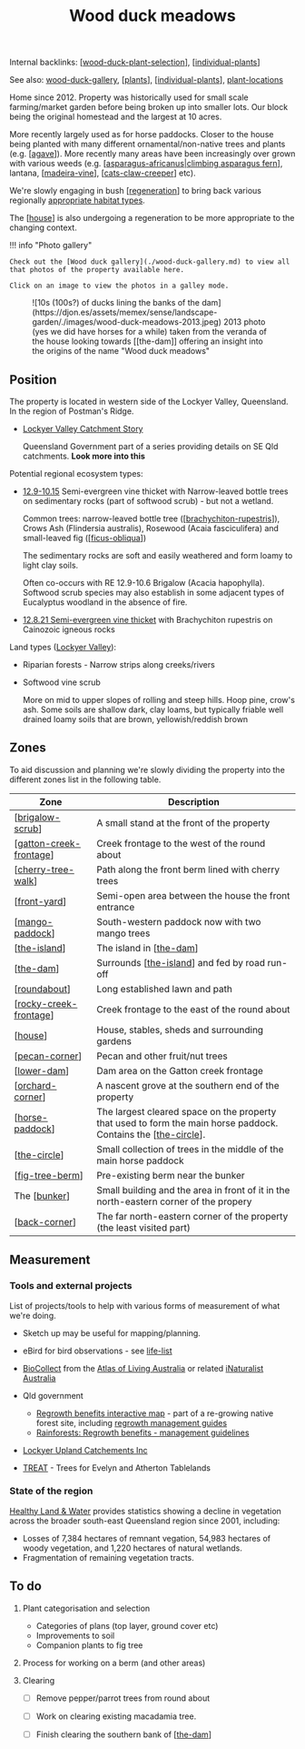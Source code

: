 ﻿---
backlinks:
- title: Welcome
  url: /memex/index.html
- title: Seek
  url: /memex/seek/seek.html
- title: Plant location generator
  url: /memex/colophon/plant-location-generator.html
- title: Wood duck meadows gallery generator
  url: /memex/colophon/wood-duck-gallery-generator.html
- title: Computational components
  url: /memex/colophon/computational-components.html
- title: Bush regeneration (Wood duck meadows)
  url: /memex/sense/landscape-garden/regeneration.html
- title: The back corner
  url: /memex/sense/landscape-garden/back-corner.html
- title: Brigalow scrub
  url: /memex/sense/landscape-garden/brigalow-scrub.html
- title: The Bunker
  url: /memex/sense/landscape-garden/bunker.html
- title: Melia azedarach (white cedar)
  url: /memex/sense/landscape-garden/melia-azedarach.html
- title: Polyscias elegans (aka Celery Wood)
  url: /memex/sense/landscape-garden/plants/polyscias-elegans.html
- title: Megathyrsus maximus (Guinea grass)
  url: /memex/sense/landscape-garden/plants/megathyrsus-maximus.html
- title: Asparagus africanus (Climbing asparagus fern)
  url: /memex/sense/landscape-garden/plants/asparagus-africanus.html
- title: Coral Berry (Symphoricarpos orbiculatus)
  url: /memex/sense/landscape-garden/plants/coral-berry.html
- title: Macadamia
  url: /memex/sense/landscape-garden/plants/macadamia.html
- title: Portulacaria afra (Elephant bush)
  url: /memex/sense/landscape-garden/plants/portulacaria-afra.html
- title: Rhodosphaera (deep yellowwood, yellow cedar)
  url: /memex/sense/landscape-garden/plants/rhodosphaera.html
- title: Bunya Pine
  url: /memex/sense/landscape-garden/plants/bunya-pine.html
- title: Senna pendula (Easter Cassia)
  url: /memex/sense/landscape-garden/plants/senna-pendula.html
- title: Ceratonia siliqua (Carob tree)
  url: /memex/sense/landscape-garden/plants/ceratonia-siliqua.html
- title: Leucaena leucocephala
  url: /memex/sense/landscape-garden/plants/leucaena-leucocephala.html
- title: Cat's claw creeper (Dolichandra unguis-cati)
  url: /memex/sense/landscape-garden/plants/cats-claw-creeper.html
- title: Tipuana tipu (Rosewood)
  url: /memex/sense/landscape-garden/plants/tipuana-tipu.html
- title: Senna acclinis (rainforest cassia or brush senna)
  url: /memex/sense/landscape-garden/plants/senna-acclinis.html
- title: Corymbia Torelliana (Cadaghi)"
  url: /memex/sense/landscape-garden/plants/corymbia-torelliana.html
- title: Schotia brachypetala (Drunken Parrot Tree)
  url: /memex/sense/landscape-garden/plants/schotia-brachypetala.html
- title: Madeira vine (Anredera cordifolia)
  url: /memex/sense/landscape-garden/plants/madeira-vine.html
- title: Passiflora subpeltata (White passionflower)
  url: /memex/sense/landscape-garden/plants/passiflora-subpeltata.html
- title: Sandpaper fig
  url: /memex/sense/landscape-garden/plants/sandpaper-fig.html
- title: Plants
  url: /memex/sense/landscape-garden/plants/plants.html
- title: Brachychiton rupestris (Queensland Bottle Tree)
  url: /memex/sense/landscape-garden/plants/brachychiton-rupestris.html
- title: Harpullia Pendula (Moreton Bay Tulipwood)
  url: /memex/sense/landscape-garden/plants/harpullia-pendula.html
- title: The original island bunya pine
  url: /memex/sense/landscape-garden/individual-plants/the-original-island-bunya-pine.html
- title: Individual plants
  url: /memex/sense/landscape-garden/individual-plants/individual-plants.html
- title: Creating compost
  url: /memex/sense/landscape-garden/techniques/creating-compost.html
- title: Today's note
  url: /memex/seek/journal/todays-note.html
tags: gardens, sense, landscape
title: Wood duck meadows
type: note
---
Internal backlinks: [[wood-duck-plant-selection]], [[individual-plants]]

See also: [wood-duck-gallery](./wood-duck-gallery.md), [[plants]], [[individual-plants]], [plant-locations](./individual-plants/plant-location.html)

Home since 2012. Property was historically used for small scale farming/market garden before being broken up into smaller lots. Our block being the original homestead and the largest at 10 acres. 

More recently largely used as for horse paddocks. Closer to the house being planted with many different ornamental/non-native trees and plants (e.g. [[agave]]). More recently many areas have been increasingly over grown with various weeds (e.g. [[asparagus-africanus|climbing asparagus fern]], lantana, [[madeira-vine]], [[cats-claw-creeper]] etc).

We're slowly engaging in bush [[regeneration]] to bring back various regionally [appropriate habitat types](https://www.qld.gov.au/environment/plants-animals/habitats/habitat). 

The [[house]] is also undergoing a regeneration to be more appropriate to the changing context.

!!! info "Photo gallery"

    Check out the [Wood duck gallery](./wood-duck-gallery.md) to view all that photos of the property available here.

    Click on an image to view the photos in a galley mode.

<figure markdown>
![10s (100s?) of ducks lining the banks of the dam](https://djon.es/assets/memex/sense/landscape-garden/./images/wood-duck-meadows-2013.jpeg)
<caption>2013 photo (yes we did have horses for a while) taken from the veranda of the house looking towards [[the-dam]] offering an insight into the origins of the name "Wood duck meadows"</caption>
</figure>

## Position

The property is located in western side of the Lockyer Valley, Queensland. In the region of Postman's Ridge.

- [Lockyer Valley Catchment Story](https://qgsp.maps.arcgis.com/apps/MapJournal/index.html?appid=e64a7303aff74f2e83454e6baf35651a)

    Queensland Government part of a series providing details on SE Qld catchments. **Look more into this**

Potential regional ecosystem types:

- [12.9-10.15](https://apps.des.qld.gov.au/regional-ecosystems/details/?re=12.9-10.15) Semi-evergreen vine thicket with Narrow-leaved bottle trees on sedimentary rocks (part of softwood scrub) - but not a wetland.

    Common trees: narrow-leaved bottle tree ([[brachychiton-rupestris]]), Crows Ash (Flindersia australis), Rosewood (Acaia fasciculifera) and small-leaved fig ([[ficus-obliqua]])

    The sedimentary rocks are soft and easily weathered and form loamy to light clay soils.

    Often co-occurs with RE 12.9-10.6 Brigalow (Acacia hapophylla). Softwood scrub species may also establish in some adjacent types of Eucalyptus woodland in the absence of fire.

- [12.8.21 Semi-evergreen vine thicket](https://apps.des.qld.gov.au/regional-ecosystems/details/?re=12.8.21) with Brachychiton rupestris on Cainozoic igneous rocks

Land types ([Lockyer Valley](https://www.hlw.org.au/resources/downloads/seq-land-types/223-land-type-booklet-lockyer-catchment/file)):

- Riparian forests - Narrow strips along creeks/rivers
- Softwood vine scrub

    More on mid to upper slopes of rolling and steep hills. Hoop pine, crow's ash. Some soils are shallow dark, clay loams, but typically friable well drained loamy soils that are brown, yellowish/reddish brown

## Zones

To aid discussion and planning we're slowly dividing the property into the different zones list in the following table.

| Zone | Description |
| --- | --- |
| [[brigalow-scrub]] | A small stand at the front of the property |
| [[gatton-creek-frontage]] | Creek frontage to the west of the round about |
| [[cherry-tree-walk]] | Path along the front berm lined with cherry trees |
| [[front-yard]] | Semi-open area between the house the front entrance |
| [[mango-paddock]] | South-western paddock now with two mango trees |
| [[the-island]] | The island in [[the-dam]] |
| [[the-dam]] | Surrounds [[the-island]] and fed by road run-off |
| [[roundabout]] | Long established lawn and path |
| [[rocky-creek-frontage]] | Creek frontage to the east of the round about |
| [[house]] | House, stables, sheds and surrounding gardens |
| [[pecan-corner]] | Pecan and other fruit/nut trees |
| [[lower-dam]] | Dam area on the Gatton creek frontage |
| [[orchard-corner]] | A nascent grove at the southern end of the property | 
| [[horse-paddock]] | The largest cleared space on the property that used to form the main horse paddock. Contains the [[the-circle]]. |
| [[the-circle]] | Small collection of trees in the middle of the main horse paddock |
| [[fig-tree-berm]] | Pre-existing berm near the bunker |
| The [[bunker]] | Small building and the area in front of it in the north-eastern corner of the propery |
| [[back-corner]] | The far north-eastern corner of the property (the least visited part) |

## Measurement

### Tools and external projects

List of projects/tools to help with various forms of measurement of what we're doing.

- Sketch up may be useful for mapping/planning.
- eBird for bird observations - see [life-list](../birdwatching/life-list.md)
- [BioCollect](https://www.ala.org.au/biocollect/) from the [Atlas of Living Australia](https://www.ala.org.au/) or related [iNaturalist Australia](https://inaturalist.ala.org.au/)
- Qld government
    - [Regrowth benefits interactive map](https://www.qld.gov.au/environment/plants-animals/habitats/regrowth/regrowth-mapping) - part of a re-growing native forest site, including [regrowth management guides](https://www.qld.gov.au/environment/plants-animals/habitats/regrowth/regrowth-guides)
    - [Rainforests: Regrowth benefits - management guidelines](https://www.qld.gov.au/__data/assets/pdf_file/0035/68588/rainforest-management-guideline.pdf)

- [Lockyer Upland Catchements Inc](https://www.lockyeruplandscatchmentsinc.org.au/)

- [TREAT](https://www.treat.net.au) - Trees for Evelyn and Atherton Tablelands

### State of the region

[Healthy Land & Water](https://www.hlw.org.au/region/about/natural-assets/nature#gsc.tab=0) provides statistics showing a decline in vegetation across the broader south-east Queensland region since 2001, including:

- Losses of 7,384 hectares of remnant vegation, 54,983 hectares of woody vegetation, and 1,220 hectares of natural wetlands.
- Fragmentation of remaining vegetation tracts.

## To do

1. Plant categorisation and selection

    - Categories of plans (top layer, ground cover etc)
    - Improvements to soil
    - Companion plants to fig tree

2. Process for working on a berm (and other areas)

3. Clearing 

    - [ ] Remove pepper/parrot trees from round about
    - [ ] Work on clearing existing macadamia tree.
    - [ ] Finish clearing the southern bank of [[the-dam]]


[//begin]: # "Autogenerated link references for markdown compatibility"
[wood-duck-plant-selection]: wood-duck-plant-selection "Plant selection for Wood duck meados"
[individual-plants]: individual-plants/individual-plants "Individual plants"
[plants]: plants/plants "Plants"
[agave]: plants/agave "Agave"
[asparagus-africanus|climbing asparagus fern]: plants/asparagus-africanus "Asparagus africanus (Climbing asparagus fern)"
[madeira-vine]: plants/madeira-vine "Madeira vine (Anredera cordifolia)"
[cats-claw-creeper]: plants/cats-claw-creeper "Cat's claw creeper (Dolichandra unguis-cati)"
[regeneration]: regeneration "Bush regeneration (Wood duck meadows)"
[house]: house "House"
[brachychiton-rupestris]: plants/brachychiton-rupestris "Brachychiton rupestris (Queensland Bottle Tree)"
[ficus-obliqua]: plants/ficus-obliqua "Ficus obliqua (Small-leaved fig)"
[brigalow-scrub]: brigalow-scrub "Brigalow scrub"
[gatton-creek-frontage]: gatton-creek-frontage "Gatton creek frontage"
[cherry-tree-walk]: cherry-tree-walk "Cherry Tree walk"
[front-yard]: front-yard "Front yard"
[mango-paddock]: mango-paddock "Mango paddock"
[the-island]: the-island "The Island"
[the-dam]: the-dam "The Dam"
[roundabout]: roundabout "Roundabout"
[rocky-creek-frontage]: rocky-creek-frontage "Rocky Creek Frontage"
[pecan-corner]: pecan-corner "Pecan corner"
[lower-dam]: lower-dam "The lower dam"
[orchard-corner]: orchard-corner "The Orchard (Orchard corner)"
[horse-paddock]: horse-paddock "Horse paddock"
[the-circle]: the-circle "The Circle"
[fig-tree-berm]: fig-tree-berm "Fig tree berm"
[bunker]: bunker "The Bunker"
[back-corner]: back-corner "The back corner"
[//end]: # "Autogenerated link references"